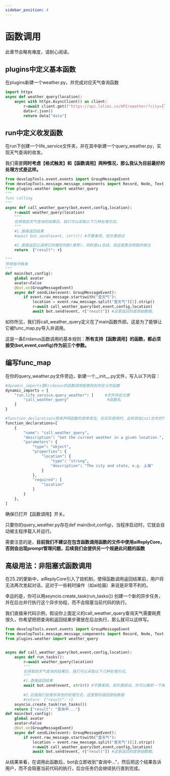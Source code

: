 ```yaml
---
sidebar_position: 4
---
```

# 函数调用
此章节会略有难度，请耐心阅读。
## plugins中定义基本函数
在plugins新建一个weather.py，并完成对应天气查询函数
```python
import httpx
async def weather_query(location):
    async with httpx.AsyncClient() as client:
        r=await client.get(f"https://api.lolimi.cn/API/weather/?city={location}")
        data=r.json()
        return data["data"]
```
## run中定义收发函数
在run下创建一个life_service文件夹，并在其中新建一个query_weather.py，实现天气查询的收发。

我们需要**同时考虑【格式触发】和【函数调用】两种情况，那么我认为目前最好的处理方式是这样。**
```python
from developTools.event.events import GroupMessageEvent
from developTools.message.message_components import Record, Node, Text
from plugins.weather import weather_query
"""
func calling
"""
async def call_weather_query(bot,event,config,location):
    r=await weather_query(location)
    """
    在获取到天气查询的结果后，我们可以采取以下几种处理方式。
    """
    #1.直接返回结果
    #await bot.send(event, str(r)) #不算美观，但方便调试

    #2.直接返回让调用它的模型判断(推荐)，同样是ai总结，但这是更加明智的做法
    return  {"result": r}
    
"""
传统指令触发
"""
def main(bot,config):
    global avatar
    avatar=False
    @bot.on(GroupMessageEvent)
    async def sendLike(event: GroupMessageEvent):
        if event.raw_message.startswith("查天气"):
            location = event.raw_message.split("查天气")[1].strip()
            r=await call_weather_query(bot,event,config,location)
            await bot.send(event, r["result"]) #这里返回的是原始数据。
```
如你所见，我们将call_weather_query定义在了main函数外部。这是为了能够让它被func_map.py导入并调用。

这是一条Eridanus函数调用的基本规则：**所有支持【函数调用】的函数，都必须接受(bot,event,config)作为前三个参数。**

## 编写func_map
在你的query_weather.py文件旁边，新建一个__init__.py文件，写入以下内容：
```python
#dynamic_imports使Eridanus的函数调用能够找到你定义的函数
dynamic_imports = {
    "run.life_service.query_weather": [     #文件所在位置
        "call_weather_query"                 #函数名
    ]
}

#function_declarations用来声明函数的具体用法，在实际使用时，会和其他init文件的function_declarations合并为一个function_declarations。
function_declarations=[
    {
        "name": "call_weather_query",
        "description": "Get the current weather in a given location.",
        "parameters": {
            "type": "object",
            "properties": {
                "location": {
                    "type": "string",
                    "description": "The city and state, e.g. 上海"
                }
            },
            "required": [
                "location"
            ]
        }
    },
]
```

确保已打开【函数调用】开关。

只要你的query_weather.py存在def main(bot,config)，当程序启动时，它就会自动被主程序载入并运行。

需要注意的是，**目前我们不建议在包含函数调用函数的文件中使用aiReplyCore，否则会出现prompt管理问题，后续我们会提供另一个规避此问题的函数**
## 高级用法：非阻塞式函数调用
在25.2的更新中，aiReplyCore引入了锁机制，使得函数调用返回结果前，用户将无法再次发起对话，这对于一些耗时操作（如ai绘画）来说是非常不利的。

幸运的是，你可以用asyncio.create_task(run_tasks()) 创建一个新的异步任务，并在后台并行执行这个异步协程，而不会阻塞当前代码的执行。

我们直接来代码示例，假设你上面定义的call_weather_query查询天气需要耗费很久，你希望把把查询和返回结果步骤放在后台执行，那么就可以这样写。
```python
from developTools.event.events import GroupMessageEvent
from developTools.message.message_components import Record, Node, Text
from plugins.weather import weather_query


async def call_weather_query(bot,event,config,location):
    async def run_tasks():
        r=await weather_query(location)
        """
        在获取到天气查询的结果后，我们可以采取以下几种处理方式。
        """
        #1.直接返回结果
        await bot.send(event, str(r)) #不算美观，但方便调试，你可以解析一下再发送给用户
    
        #2.后面我们会提供其他的处理方式，这里暂时返回原始数据
        #return  {"result": r}
    asyncio.create_task(run_tasks())
    return {"result": "查询中..."}  
def main(bot,config):
    global avatar
    avatar=False
    @bot.on(GroupMessageEvent)
    async def sendLike(event: GroupMessageEvent):
        if event.raw_message.startswith("查天气"):
            location = event.raw_message.split("查天气")[1].strip()
            r=await call_weather_query(bot,event,config,location)
            await bot.send(event, r["result"]) #这里返回的是原始数据。
```
从结果来看，在调用此函数后，bot会立即收到"查询中..."，然后把这个结果告诉用户，而不会阻塞当前代码的执行，后台任务仍会继续执行直到完成。
